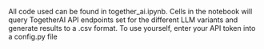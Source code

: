 All code used can be found in together_ai.ipynb. Cells in the notebook will query TogetherAI API endpoints set for the different LLM variants and generate results to a .csv format. To use yourself, enter your API token into a config.py file
